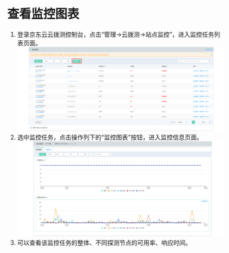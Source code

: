 # 查看监控图表
1. 登录京东云云拨测控制台，点击“管理->云拨测->站点监控”，进入监控任务列表页面。  
![任务列表](../../../../../image/Cloud-Detection/task-site-list.png) 
2. 选中监控任务，点击操作列下的“监控图表”按钮，进入监控信息页面。  
![监控图表](../../../../../image/Cloud-Detection/views-site.png) 
3. 可以查看该监控任务的整体、不同探测节点的可用率、响应时间。
